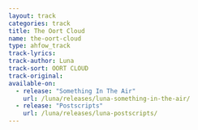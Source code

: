 ```yaml
---
layout: track
categories: track
title: The Oort Cloud
name: the-oort-cloud
type: ahfow_track
track-lyrics: 
track-author: Luna
track-sort: OORT CLOUD
track-original: 
available-on:
  - release: "Something In The Air"
    url: /luna/releases/luna-something-in-the-air/
  - release: "Postscripts"
    url: /luna/releases/luna-postscripts/
---
```

